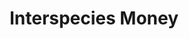 ---
title: Interspecies Money
intro: >-
    Interspecies Money seeks to give wild animals, trees, and other species the ability to hold and spend money in a trusted and divisible way in order to improve their life outcomes.


    It makes no sense that the market economy puts money into ores, promissory notes, and blocks of computer code, but not into the continuance of rare, complex, and ancient life forms (regardless of how difficult this is).
section1:
    pre: Why Do We Need Interspecies Money?
    title: >-
        The biomass of wild animals
        has collapsed.
    body: >-
        The biomass of other species is collapsing; many species disappear without the world ever knowing they existed.
        
        
        The only economic value most nonhumans have is the value of their processed body parts; if money is memory, it holds no memory of the millions of other species with whom humans cohabit the planet.
        
        
        They have left little trace on the market economy precisely because no money has ever been held by them. Interspecies Money proposes to change that forever.
section2:
    pre: proposition
    title: We aim to  build a new financial marketplace in which other species and humans can exchange financial value.
    body: >-
        We give nonhumans and entire ecosystems the ability to hold and spend Interspecies Money.
        
        
        We aim to  build a new financial marketplace in which other species and humans can exchange financial value. We believe  a market in “life” will surpass and reshape the “carbon” market. Funds raised at planetary scale and directed accurately, equitably, and sustainably to help discover and protect other species.
        
        
        As we move into a world of artificial intelligences, Interspecies Money will seek to incentivise the preservation of biological intelligences. We believe our shared future will not just be AI but “BI” of other species and their knowledge and capabilities.
section3:
    pre: beginning
    body: >-
        The first pilot of Interspecies Money will seek to prove that nonhumans can receive hold and spend money based on their preferences. It will be delivered in Rwanda in 2024.
section4:
    pre: challenges
    steps:
        - >-
            Develop
            
            digital identity
        - >-
            Develop
            
            Interspecies
            
            Money
        - >-
            Develop
            
            Treasury
        - >-
            Develop Bank
            
            for Other Species
        - >-
            Species Survival
section5:
    body: >-
        Lorem ipsum dolor sit amet, consectetur adipiscing elit. Curabitur egestas sagittis turpis, a egestas lectus egestas id.
copyright: <year> © Interspecies Money Foundation
contact: Get in touch
credits: >-
    Design and development

    [Studio Folder](https://www.studiofolder.it/), [Angelo Semeraro](https://angelosemeraro.info)
more: Read more
---
